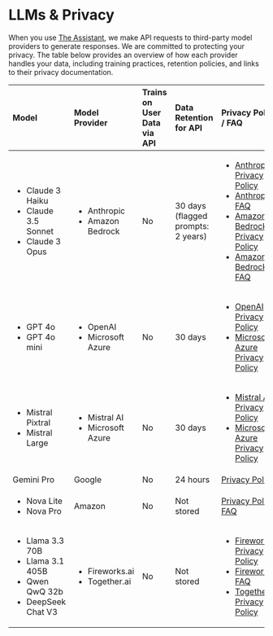 # LLMs & Privacy

When you use [The Assistant](./assistant.md), we make API requests to third-party model providers to generate responses. We are committed to protecting your privacy. The table below provides an overview of how each provider handles your data, including training practices, retention policies, and links to their privacy documentation.

| Model                                                            | Model Provider             | Trains on User Data via API | Data Retention for API             | Privacy Policy / FAQ |
|:--|:--|:--|:--|:--|
| <ul><li>Claude 3 Haiku</li><li>Claude 3.5 Sonnet</li><li>Claude 3 Opus</li></ul> | <ul><li>Anthropic</li><li>Amazon Bedrock</li></ul> | No                          | 30 days (flagged prompts: 2 years) | <ul><li>[Anthropic Privacy Policy](https://www.anthropic.com/legal/privacy)</li><li>[Anthropic FAQ](https://privacy.anthropic.com/en/articles/7996866-how-long-do-you-store-personal-data)</li><li>[Amazon Bedrock Privacy Policy](https://docs.aws.amazon.com/bedrock/latest/userguide/)</li><li>[Amazon Bedrock FAQ](https://docs.aws.amazon.com/nova/latest/userguide/responsible-use.html)</li></ul>       |
| <ul><li>GPT 4o</li><li>GPT 4o mini</li></ul> | <ul><li>OpenAI</li><li>Microsoft Azure</li></ul> | No                          | 30 days                            | <ul><li>[OpenAI Privacy Policy](https://openai.com/enterprise-privacy/)</li><li>[Microsoft Azure Privacy Policy](https://learn.microsoft.com/en-us/azure/machine-learning/concept-data-privacy?view=azureml-api-2)</li></ul>       |
| <ul><li>Mistral Pixtral</li><li>Mistral Large</li></ul> | <ul><li>Mistral AI</li><li>Microsoft Azure</li></ul> | No                          | 30 days                            | <ul><li>[Mistral AI Privacy Policy](https://mistral.ai/terms/)</li><li>[Microsoft Azure Privacy Policy](https://learn.microsoft.com/en-us/azure/machine-learning/concept-data-privacy?view=azureml-api-2)</li></ul>       |
| Gemini Pro                                                       | Google                     | No                          | 24 hours                           | [Privacy Policy](https://cloud.google.com/vertex-ai/generative-ai/docs/data-governance#prediction)       |
| <ul><li>Nova Lite</li><li>Nova Pro</li></ul> | Amazon                     | No                          | Not stored                         | [Privacy Policy](https://docs.aws.amazon.com/bedrock/latest/userguide/) <br> [FAQ](https://docs.aws.amazon.com/nova/latest/userguide/responsible-use.html)       |
| <ul><li>Llama 3.3 70B</li><li>Llama 3.1 405B</li><li>Qwen QwQ 32b</li><li>DeepSeek Chat V3</li></ul> | <ul><li>Fireworks.ai</li><li>Together.ai</li></ul> | No                          | Not stored                         | <ul><li>[Fireworks.ai Privacy Policy](https://fireworks.ai/privacy-policy)</li><li>[Fireworks.ai FAQ](https://docs.fireworks.ai/guides/security_compliance/data_handling)</li><li>[Together.ai Privacy Policy](https://www.together.ai/privacy)</li></ul>       |
